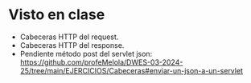 # Visto en clase
- Cabeceras HTTP del request.
- Cabeceras HTTP del response.
- Pendiente método post del servlet json: https://github.com/profeMelola/DWES-03-2024-25/tree/main/EJERCICIOS/Cabeceras#enviar-un-json-a-un-servlet
